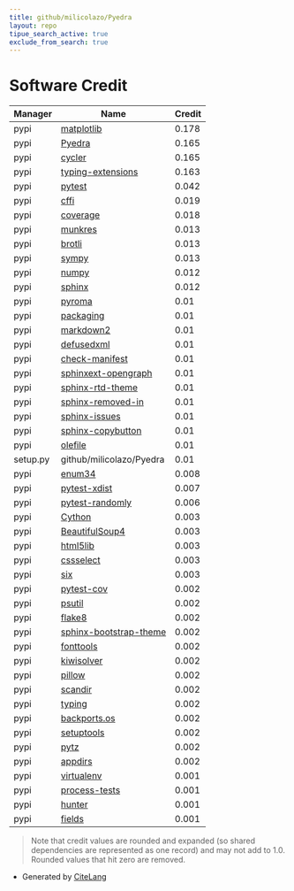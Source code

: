 ```yaml
---
title: github/milicolazo/Pyedra
layout: repo
tipue_search_active: true
exclude_from_search: true
---
```

# Software Credit

|Manager|Name|Credit|
|-------|----|------|
|pypi|[matplotlib](https://matplotlib.org)|0.178|
|pypi|[Pyedra](https://github.com/milicolazo/Pyedra)|0.165|
|pypi|[cycler](https://github.com/matplotlib/cycler)|0.165|
|pypi|[typing-extensions](https://typing.readthedocs.io/)|0.163|
|pypi|[pytest](https://docs.pytest.org/en/latest/)|0.042|
|pypi|[cffi](https://pypi.org/project/cffi)|0.019|
|pypi|[coverage](https://pypi.org/project/coverage)|0.018|
|pypi|[munkres](https://software.clapper.org/munkres/)|0.013|
|pypi|[brotli](https://github.com/google/brotli)|0.013|
|pypi|[sympy](https://sympy.org)|0.013|
|pypi|[numpy](https://pypi.org/project/numpy)|0.012|
|pypi|[sphinx](https://pypi.org/project/sphinx)|0.012|
|pypi|[pyroma](https://pypi.org/project/pyroma)|0.01|
|pypi|[packaging](https://pypi.org/project/packaging)|0.01|
|pypi|[markdown2](https://pypi.org/project/markdown2)|0.01|
|pypi|[defusedxml](https://pypi.org/project/defusedxml)|0.01|
|pypi|[check-manifest](https://pypi.org/project/check-manifest)|0.01|
|pypi|[sphinxext-opengraph](https://pypi.org/project/sphinxext-opengraph)|0.01|
|pypi|[sphinx-rtd-theme](https://pypi.org/project/sphinx-rtd-theme)|0.01|
|pypi|[sphinx-removed-in](https://pypi.org/project/sphinx-removed-in)|0.01|
|pypi|[sphinx-issues](https://pypi.org/project/sphinx-issues)|0.01|
|pypi|[sphinx-copybutton](https://pypi.org/project/sphinx-copybutton)|0.01|
|pypi|[olefile](https://pypi.org/project/olefile)|0.01|
|setup.py|github/milicolazo/Pyedra|0.01|
|pypi|[enum34](https://pypi.org/project/enum34)|0.008|
|pypi|[pytest-xdist](https://pypi.org/project/pytest-xdist)|0.007|
|pypi|[pytest-randomly](https://pypi.org/project/pytest-randomly)|0.006|
|pypi|[Cython](https://pypi.org/project/Cython)|0.003|
|pypi|[BeautifulSoup4](https://pypi.org/project/BeautifulSoup4)|0.003|
|pypi|[html5lib](https://pypi.org/project/html5lib)|0.003|
|pypi|[cssselect](https://pypi.org/project/cssselect)|0.003|
|pypi|[six](https://pypi.org/project/six)|0.003|
|pypi|[pytest-cov](https://github.com/pytest-dev/pytest-cov)|0.002|
|pypi|[psutil](https://pypi.org/project/psutil)|0.002|
|pypi|[flake8](https://pypi.org/project/flake8)|0.002|
|pypi|[sphinx-bootstrap-theme](https://pypi.org/project/sphinx-bootstrap-theme)|0.002|
|pypi|[fonttools](http://github.com/fonttools/fonttools)|0.002|
|pypi|[kiwisolver](https://github.com/nucleic/kiwi)|0.002|
|pypi|[pillow](https://python-pillow.org)|0.002|
|pypi|[scandir](https://pypi.org/project/scandir)|0.002|
|pypi|[typing](https://pypi.org/project/typing)|0.002|
|pypi|[backports.os](https://pypi.org/project/backports.os)|0.002|
|pypi|[setuptools](https://pypi.org/project/setuptools)|0.002|
|pypi|[pytz](https://pypi.org/project/pytz)|0.002|
|pypi|[appdirs](https://pypi.org/project/appdirs)|0.002|
|pypi|[virtualenv](https://pypi.org/project/virtualenv)|0.001|
|pypi|[process-tests](https://pypi.org/project/process-tests)|0.001|
|pypi|[hunter](https://pypi.org/project/hunter)|0.001|
|pypi|[fields](https://pypi.org/project/fields)|0.001|


> Note that credit values are rounded and expanded (so shared dependencies are represented as one record) and may not add to 1.0. Rounded values that hit zero are removed.


- Generated by [CiteLang](https://github.com/vsoch/citelang)
